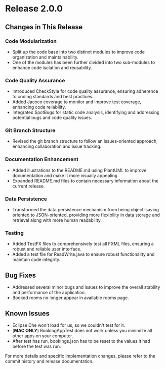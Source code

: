 # Release 2.0.0

## Changes in This Release

### Code Modularization

- Split up the code base into two distinct modules to improve code organization and maintainability.
- One of the modules has been further divided into two sub-modules to enhance code isolation and reusability.

### Code Quality Assurance

- Introduced CheckStyle for code quality assurance, ensuring adherence to coding standards and best practices.
- Added Jacoco coverage to monitor and improve test coverage, enhancing code reliability.
- Integrated SpotBugs for static code analysis, identifying and addressing potential bugs and code quality issues.

### Git Branch Structure

- Revised the git branch structure to follow an issues-oriented approach, enhancing collaboration and issue tracking.

### Documentation Enhancement

- Added illustrations to the README.md using PlantUML to improve documentation and make it more visually appealing.
- Expanded README.md files to contain necessary information about the current release.

### Data Persistence

- Transformed the data persistence mechanism from being object-saving oriented to JSON-oriented, providing more flexibility in data storage and retrieval along with more human readability.

### Testing

- Added TestFX files to comprehensively test all FXML files, ensuring a robust and reliable user interface.
- Added a test file for ReadWrite.java to ensure robust functionality and maintain code integrity.

## Bug Fixes

- Addressed several minor bugs and issues to improve the overall stability and performance of the application.
- Booked rooms no longer appear in available rooms page.

## Known Issues

- Eclipse Che won't load for us, so we couldn't test for it.
- (**MAC ONLY**) BookingAppTest does not work unless you minimize all other apps on your computer.
- After test has run, bookings.json has to be reset to the values it had before the test was run.

For more details and specific implementation changes, please refer to the commit history and release documentation.

